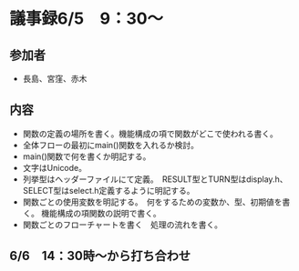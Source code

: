# 議事録6/5　9：30～
## 参加者
- 長島、宮窪、赤木

## 内容
- 関数の定義の場所を書く。機能構成の項で関数がどこで使われる書く。
- 全体フローの最初にmain()関数を入れるか検討。
- main()関数で何を書くか明記する。
- 文字はUnicode。
- 列挙型はヘッダーファイルにて定義。　RESULT型とTURN型はdisplay.h、SELECT型はselect.h定義するように明記する。
- 関数ごとの使用変数を明記する。　何をするための変数か、型、初期値を書く。 機能構成の項関数の説明で書く。
- 関数ごとのフローチャートを書く　処理の流れを書く。

## 6/6　14：30時～から打ち合わせ